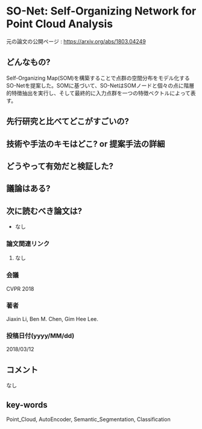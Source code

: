 # SO-Net: Self-Organizing Network for Point Cloud Analysis

元の論文の公開ページ : https://arxiv.org/abs/1803.04249

## どんなもの?
Self-Organizing Map(SOM)を構築することで点群の空間分布をモデル化するSO-Netを提案した。SOMに基づいて、SO-NetはSOMノードと個々の点に階層的特徴抽出を実行し、そして最終的に入力点群を一つの特徴ベクトルによって表す。

## 先行研究と比べてどこがすごいの?

## 技術や手法のキモはどこ? or 提案手法の詳細

## どうやって有効だと検証した?

## 議論はある?

## 次に読むべき論文は?
- なし

### 論文関連リンク
1. なし

### 会議
CVPR 2018

### 著者
Jiaxin Li, Ben M. Chen, Gim Hee Lee.

### 投稿日付(yyyy/MM/dd)
2018/03/12

## コメント
なし

## key-words
Point_Cloud, AutoEncoder, Semantic_Segmentation, Classification